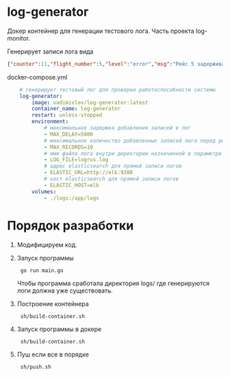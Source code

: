 log-generator
================

Докер контейнер для генерации тестового лога.
Часть проекта log-monitor.


Генерирует записи лога вида
```json
{"counter":11,"flight_number":5,"level":"error","msg":"Рейс 5 задерживается на 4.956s","status":"DELAYED","time":"2020-04-25T04:33:02.971Z","wait":4956}

```


docker-compose.yml
```yaml
    # генерирует тестовый лог для проверки работоспособности системы
    log-generator:
        image: vadimivlev/log-generator:latest
        container_name: log-generator
        restart: unless-stopped
        environment: 
            # максимальная задержка добавления записей в лог
            - MAX_DELAY=5000
            # максимальное количество добавленных записей лога перед ротацией
            - MAX_RECORDS=10
            # имя файла лога внутри директории назначенной в параметре volumes:
            - LOG_FILE=logrus.log
            # адрес elasticsearch для прямой записи логов
            - ELASTIC_URL=http://elk:9200
            # хост elasticsearch для прямой записи логов
            - ELASTIC_HOST=elk
        volumes: 
            - ./logs:/app/logs
```


Порядок разработки
=============

1. Модифицируем код.

2. Запуск программы

        go run main.go 

    Чтобы программа сработала директория logs/ где генерируются логи должна уже существовать.

3. Построение контейнера

        sh/build-container.sh

4. Запуск программы в докере

        sh/build-container.sh

5. Пуш если все в порядке

        sh/push.sh